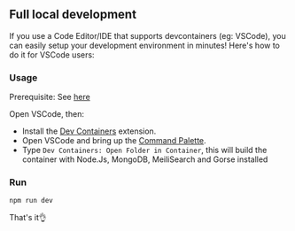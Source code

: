 ## Full local development

If you use a Code Editor/IDE that supports devcontainers (eg: VSCode), you can easily setup your development environment in minutes! Here's how to do it for VSCode users:

### Usage

Prerequisite: See [here](https://code.visualstudio.com/docs/devcontainers/containers#_system-requirements)

Open VSCode, then:

-   Install the [Dev Containers](https://marketplace.visualstudio.com/items?itemName=ms-vscode-remote.remote-containers) extension.
-   Open VSCode and bring up the [Command Palette](https://code.visualstudio.com/docs/getstarted/userinterface#_command-palette).
-   Type `Dev Containers: Open Folder in Container`, this will build the container with Node.Js, MongoDB, MeiliSearch and Gorse installed

### Run

`npm run dev`

That's it👌
